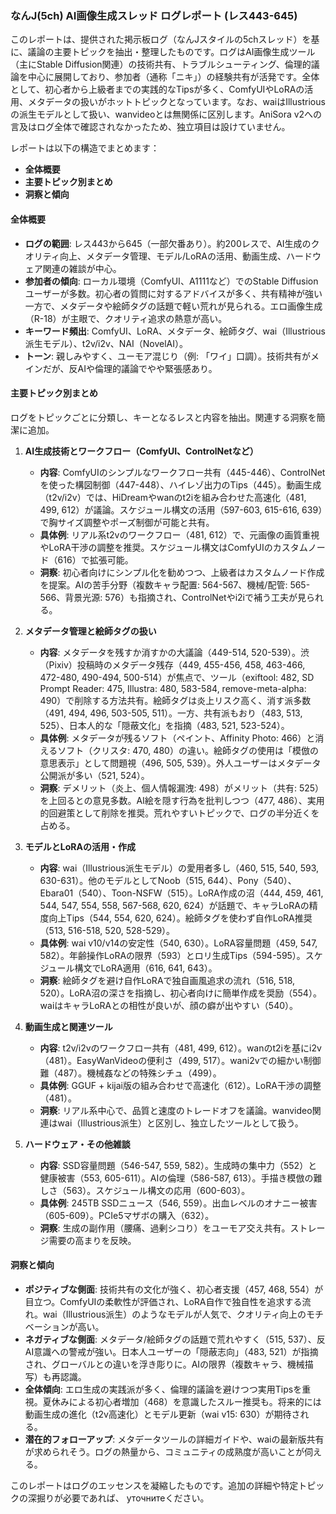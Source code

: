 ### なんJ(5ch) AI画像生成スレッド ログレポート (レス443-645)

このレポートは、提供された掲示板ログ（なんJスタイルの5chスレッド）を基に、議論の主要トピックを抽出・整理したものです。ログはAI画像生成ツール（主にStable Diffusion関連）の技術共有、トラブルシューティング、倫理的議論を中心に展開しており、参加者（通称「ニキ」）の経験共有が活発です。全体として、初心者から上級者までの実践的なTipsが多く、ComfyUIやLoRAの活用、メタデータの扱いがホットトピックとなっています。なお、waiはIllustriousの派生モデルとして扱い、wanvideoとは無関係に区別します。AniSora v2への言及はログ全体で確認されなかったため、独立項目は設けていません。

レポートは以下の構造でまとめます：
- **全体概要**
- **主要トピック別まとめ**
- **洞察と傾向**

#### 全体概要
- **ログの範囲**: レス443から645（一部欠番あり）。約200レスで、AI生成のクオリティ向上、メタデータ管理、モデル/LoRAの活用、動画生成、ハードウェア関連の雑談が中心。
- **参加者の傾向**: ローカル環境（ComfyUI、A1111など）でのStable Diffusionユーザーが多数。初心者の質問に対するアドバイスが多く、共有精神が強い一方で、メタデータや絵師タグの話題で軽い荒れが見られる。エロ画像生成（R-18）が主眼で、クオリティ追求の熱意が高い。
- **キーワード頻出**: ComfyUI、LoRA、メタデータ、絵師タグ、wai（Illustrious派生モデル）、t2v/i2v、NAI（NovelAI）。
- **トーン**: 親しみやすく、ユーモア混じり（例: 「ワイ」口調）。技術共有がメインだが、反AIや倫理的議論でやや緊張感あり。

#### 主要トピック別まとめ
ログをトピックごとに分類し、キーとなるレスと内容を抽出。関連する洞察を簡潔に追加。

1. **AI生成技術とワークフロー（ComfyUI、ControlNetなど）**
   - **内容**: ComfyUIのシンプルなワークフロー共有（445-446）、ControlNetを使った構図制御（447-448）、ハイレゾ出力のTips（445）。動画生成（t2v/i2v）では、HiDreamやwanのt2iを組み合わせた高速化（481, 499, 612）が議論。スケジュール構文の活用（597-603, 615-616, 639）で胸サイズ調整やポーズ制御が可能と共有。
   - **具体例**: リアル系t2vのワークフロー（481, 612）で、元画像の画質重視やLoRA干渉の調整を推奨。スケジュール構文はComfyUIのカスタムノード（616）で拡張可能。
   - **洞察**: 初心者向けにシンプル化を勧めつつ、上級者はカスタムノード作成を提案。AIの苦手分野（複数キャラ配置: 564-567、機械/配管: 565-566、背景光源: 576）も指摘され、ControlNetやi2iで補う工夫が見られる。

2. **メタデータ管理と絵師タグの扱い**
   - **内容**: メタデータを残すか消すかの大議論（449-514, 520-539）。渋（Pixiv）投稿時のメタデータ残存（449, 455-456, 458, 463-466, 472-480, 490-494, 500-514）が焦点で、ツール（exiftool: 482, SD Prompt Reader: 475, Illustra: 480, 583-584, remove-meta-alpha: 490）で削除する方法共有。絵師タグは炎上リスク高く、消す派多数（491, 494, 496, 503-505, 511）。一方、共有派もおり（483, 513, 525）、日本人的な「隠蔽文化」を指摘（483, 521, 523-524）。
   - **具体例**: メタデータが残るソフト（ペイント、Affinity Photo: 466）と消えるソフト（クリスタ: 470, 480）の違い。絵師タグの使用は「模倣の意思表示」として問題視（496, 505, 539）。外人ユーザーはメタデータ公開派が多い（521, 524）。
   - **洞察**: デメリット（炎上、個人情報漏洩: 498）がメリット（共有: 525）を上回るとの意見多数。AI絵を隠す行為を批判しつつ（477, 486）、実用的回避策として削除を推奨。荒れやすいトピックで、ログの半分近くを占める。

3. **モデルとLoRAの活用・作成**
   - **内容**: wai（Illustrious派生モデル）の愛用者多し（460, 515, 540, 593, 630-631）。他のモデルとしてNoob（515, 644）、Pony（540）、Ebara01（540）、Toon-NSFW（515）。LoRA作成の沼（444, 459, 461, 544, 547, 554, 558, 567-568, 620, 624）が話題で、キャラLoRAの精度向上Tips（544, 554, 620, 624）。絵師タグを使わず自作LoRA推奨（513, 516-518, 520, 528-529）。
   - **具体例**: wai v10/v14の安定性（540, 630）。LoRA容量問題（459, 547, 582）。年齢操作LoRAの限界（593）とロリ生成Tips（594-595）。スケジュール構文でLoRA適用（616, 641, 643）。
   - **洞察**: 絵師タグを避け自作LoRAで独自画風追求の流れ（516, 518, 520）。LoRA沼の深さを指摘し、初心者向けに簡単作成を奨励（554）。waiはキャラLoRAとの相性が良いが、顔の癖が出やすい（540）。

4. **動画生成と関連ツール**
   - **内容**: t2v/i2vのワークフロー共有（481, 499, 612）。wanのt2iを基にi2v（481）。EasyWanVideoの便利さ（499, 517）。wani2vでの細かい制御難（487）。機械姦などの特殊シチュ（499）。
   - **具体例**: GGUF + kijai版の組み合わせで高速化（612）。LoRA干渉の調整（481）。
   - **洞察**: リアル系中心で、品質と速度のトレードオフを議論。wanvideo関連はwai（Illustrious派生）と区別し、独立したツールとして扱う。

5. **ハードウェア・その他雑談**
   - **内容**: SSD容量問題（546-547, 559, 582）。生成時の集中力（552）と健康被害（553, 605-611）。AIの倫理（586-587, 613）。手描き模倣の難しさ（563）。スケジュール構文の応用（600-603）。
   - **具体例**: 245TB SSDニュース（546, 559）。出血レベルのオナニー被害（605-609）。PCIe5マザボの購入（632）。
   - **洞察**: 生成の副作用（腰痛、過剰シコり）をユーモア交え共有。ストレージ需要の高まりを反映。

#### 洞察と傾向
- **ポジティブな側面**: 技術共有の文化が強く、初心者支援（457, 468, 554）が目立つ。ComfyUIの柔軟性が評価され、LoRA自作で独自性を追求する流れ。wai（Illustrious派生）のようなモデルが人気で、クオリティ向上のモチベーションが高い。
- **ネガティブな側面**: メタデータ/絵師タグの話題で荒れやすく（515, 537）、反AI意識への警戒が強い。日本人ユーザーの「隠蔽志向」（483, 521）が指摘され、グローバルとの違いを浮き彫りに。AIの限界（複数キャラ、機械描写）も再認識。
- **全体傾向**: エロ生成の実践派が多く、倫理的議論を避けつつ実用Tipsを重視。夏休みによる初心者増加（468）を意識したスルー推奨も。将来的には動画生成の進化（t2v高速化）とモデル更新（wai v15: 630）が期待される。
- **潜在的フォローアップ**: メタデータツールの詳細ガイドや、waiの最新版共有が求められそう。ログの熱量から、コミュニティの成熟度が高いことが伺える。

このレポートはログのエッセンスを凝縮したものです。追加の詳細や特定トピックの深掘りが必要であれば、 уточнитеください。
